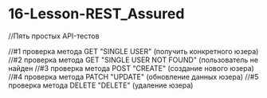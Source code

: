 # 16-Lesson-REST_Assured

//Пять простых API-тестов

//#1 проверка метода GET "SINGLE USER" (получить конкретного юзера)
//#2 проверка метода GET "SINGLE USER NOT FOUND" (пользователь не найден
//#3 проверка метода POST "CREATE" (создание нового юзера)
//#4 проверка метода PATCH "UPDATE" (обновление данных юзера)
//#5 проверка метода DELETE "DELETE" (удаление юзера)
